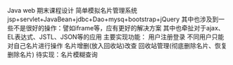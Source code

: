Java web 期末课程设计
简单模拟名片管理系统
jsp+servlet+JavaBean+jdbc+Dao+mysq+bootstrap+jQuery
其中也涉及到一些不是很好的操作：譬如iframe等，应有更好的解决方案
其中也牵扯对于ajax、EL表达式、JSTL、JSON等的应用
主要实现功能：
  用户注册登录
  不同用户只能对自己名片进行操作
  名片增删(放入回收站)改查
  回收站管理(彻底删除名片、恢复删除名片)
待实现：名片模糊查询
